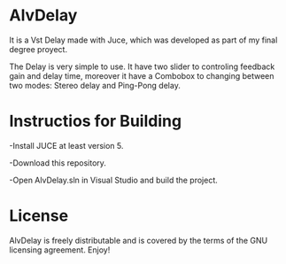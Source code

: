 # AlvDelay

It is a Vst Delay made with Juce, which was developed as part of my final degree proyect.

The Delay is very simple to use. It have two slider to controling feedback gain and delay time, moreover it have a Combobox to changing between two modes: Stereo delay and Ping-Pong delay. 

# Instructios for Building

-Install JUCE at least version 5.

-Download this repository.

-Open AlvDelay.sln in Visual Studio and build the project.

# License

AlvDelay is freely distributable and is covered by the terms of the GNU licensing agreement. Enjoy!
